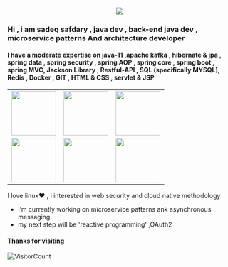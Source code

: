 ### <p align="center"><img src="https://i.imgur.com/A6bWGFl.gif"/></p>
### Hi , i am sadeq safdary , java dev , back-end java dev , microservice patterns And architecture developer
#### I have a moderate expertise on java-11 ,apache kafka , hibernate & jpa , spring data , spring security , spring AOP , spring core , spring boot , spring MVC, Jackson Library , Restful-API , SQL (specifically MYSQL), Redis , Docker , GIT , HTML & CSS , servlet & JSP
<table>
<tbody>
 <tr>
<td align="center" width="33%">
<img height=100px src="https://www.vectorlogo.zone/logos/java/java-ar21.svg"> 
</td>
<td align="center" width="33%">
<img height=100px src="https://www.vectorlogo.zone/logos/springio/springio-ar21.svg"> 
</td>
<td align="center" width="33%">
  <img height=100px src="https://www.vectorlogo.zone/logos/hibernate/hibernate-ar21.svg">
   </td>
</tr>
  <tr>
  <td align="center" width="33%">
<img height=100px src="https://www.vectorlogo.zone/logos/mysql/mysql-ar21.svg"> 
</td>
<td align="center" width="33%">
<img height=100px src="https://www.vectorlogo.zone/logos/linux/linux-ar21.svg"> 
</td>
<td align="center" width="33%">
  <img height=100px src="https://www.vectorlogo.zone/logos/apache_kafka/apache_kafka-ar21.svg">
   </td>
  </tr>
</tbody>
</table>

I love linux:heart: , i interested in web security and cloud native methodology
- I’m currently working on microservice patterns ank asynchronous messaging
- my next step will be 'reactive programming' ,OAuth2

<!--<span align='center'> ![Alt Text](https://media.giphy.com/media/8ju8TNTNzZ3Dq/source.gif) </span>-->

#### Thanks for visiting
![VisitorCount](https://profile-counter.glitch.me/sadeq220/count.svg)
